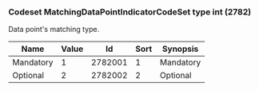### Codeset MatchingDataPointIndicatorCodeSet type int (2782)

Data point's matching type.

| Name      | Value | Id      | Sort | Synopsis  |
|-----------|-------|---------|------|-----------|
| Mandatory | 1     | 2782001 | 1    | Mandatory |
| Optional  | 2     | 2782002 | 2    | Optional  |

